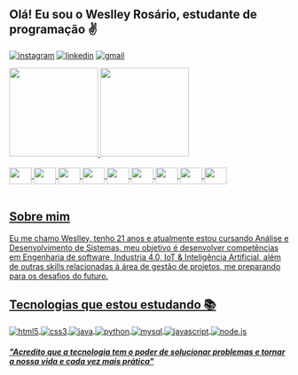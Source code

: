 ## Olá! Eu sou o Weslley Rosário, estudante de programação ✌️

[![instagram](https://img.shields.io/badge/Instagram-E4405F?style=for-the-badge&logo=instagram&logoColor=white
)](https://instagram.com/w_rosario07)
[![linkedin](https://img.shields.io/badge/LinkedIn-0077B5?style=for-the-badge&logo=linkedin&logoColor=white)](https://www.linkedin.com/in/weslley-rosario-0969201b8)
[![gmail](https://img.shields.io/badge/Gmail-D14836?style=for-the-badge&logo=gmail&logoColor=white)](mailto:weslley.rosario07@gmail.com)

<div style="display: inline-block">
  <a href="https://github.com/w-rosario">
  <img height="160em" src="https://github-readme-stats.vercel.app/api?username=w-rosario&show_icons=true&theme=neon&include_all_commits=true&count_private=true"/>
  <img height="160em" src="https://github-readme-stats.vercel.app/api/top-langs/?username=w-rosario&layout=compact&langs_count=7&theme=neon"/>
</div>
    
<div style="display: inline_block"><br>
    <img align="center" height="30" width="40" src="https://cdn.jsdelivr.net/gh/devicons/devicon/icons/windows8/windows8-original.svg" />
    <img align="center" height="30" width="40" src="https://cdn.jsdelivr.net/gh/devicons/devicon/icons/android/android-plain.svg" />
    <img align="center" height="30" width="40" src="https://cdn.jsdelivr.net/gh/devicons/devicon/icons/vscode/vscode-original.svg" />
    <img align="center" height="30" width="40" src="https://cdn.jsdelivr.net/gh/devicons/devicon/icons/jetbrains/jetbrains-original.svg" />
    <img align="center" height="30" width="40" src="https://cdn.jsdelivr.net/gh/devicons/devicon/icons/devicon/devicon-original.svg" />
    <img align="center" height="30" width="40" src="https://cdn.jsdelivr.net/gh/devicons/devicon/icons/arduino/arduino-original.svg" />
    <img align="center" height="30" width="40" src=https://cdn.jsdelivr.net/gh/devicons/devicon/icons/git/git-original.svg />
    <img align="center" height="30" width="40" src="https://cdn.jsdelivr.net/gh/devicons/devicon/icons/figma/figma-original.svg" />
    <img align="center" height="30" width="40" src="https://cdn.jsdelivr.net/gh/devicons/devicon/icons/inkscape/inkscape-original.svg"/>
    
</div>
<br>

## Sobre mim

Eu me chamo Weslley, tenho 21 anos e atualmente estou cursando Análise e Desenvolvimento de Sistemas, meu objetivo é desenvolver competências em Engenharia de software, Industria 4.0, IoT & Inteligência Artificial, além de outras skills relacionadas à área de gestão de projetos, me preparando para os desafios do futuro.

## Tecnologias que estou estudando 📚
<div style="display: inline_block">
    <img align="center" alt="html5" src="https://img.shields.io/badge/HTML5-E34F26?style=for-the-badge&logo=html5&logoColor=white">
    <img align="center" alt="css3" src="https://img.shields.io/badge/CSS3-1572B6?style=for-the-badge&logo=css3&logoColor=white">
    <img align="center" alt="java"src="https://img.shields.io/badge/Java-ED8B00?style=for-the-badge&logo=java&logoColor=white">
    <img align="center" alt="python" src="https://img.shields.io/badge/Python-14354C?style=for-the-badge&logo=python&logoColor=white">
    <img align="center" alt="mysql" src="https://img.shields.io/badge/MySQL-00000F?style=for-the-badge&logo=mysql&logoColor=white">
    <img align="center" alt="javascript" src="https://img.shields.io/badge/JavaScript-F7DF1E?style=for-the-badge&logo=javascript&logoColor=black">
    <img align="center" alt="node.js" src="https://img.shields.io/badge/Node.js-43853D?style=for-the-badge&logo=node.js&logoColor=white">
</div>

##### "Acredito que a tecnologia tem o poder de solucionar problemas e tornar a nossa vida e cada vez mais prática"

